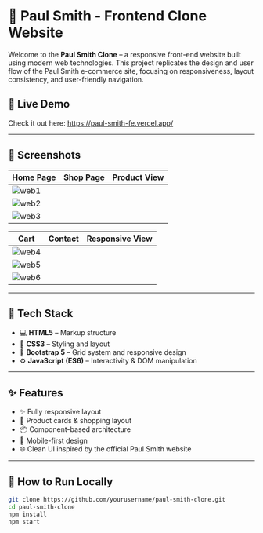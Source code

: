 # 🎨 Paul Smith - Frontend Clone Website

Welcome to the **Paul Smith Clone** – a responsive front-end website built using modern web technologies. This project replicates the design and user flow of the Paul Smith e-commerce site, focusing on responsiveness, layout consistency, and user-friendly navigation.

## 🚀 Live Demo

Check it out here: https://paul-smith-fe.vercel.app/

---

## 📸 Screenshots

| Home Page | Shop Page | Product View |
|-----------|-----------|--------------|
| ![web1](https://github.com/user-attachments/assets/bad9ea47-a1ac-42a7-9786-4e3a07b75468)
| ![web2](https://github.com/user-attachments/assets/cac31086-196a-4916-aadb-3112fe7441d5)
|  ![web3](https://github.com/user-attachments/assets/71f8133e-7b70-4f9f-980d-0b5a20789a7e) |

| Cart | Contact | Responsive View |
|------|---------|-----------------|
| ![web4](https://github.com/user-attachments/assets/3260454f-0996-4b4f-a428-ec6daacf2e20)
| ![web5](https://github.com/user-attachments/assets/be339610-4831-46a9-9916-f27d589cf94f)
|![web6](https://github.com/user-attachments/assets/d16dd46e-b4e4-4b06-a6f4-6e71d424bce6) |

---

## 🧰 Tech Stack

- 💻 **HTML5** – Markup structure
- 🎨 **CSS3** – Styling and layout
- 🧱 **Bootstrap 5** – Grid system and responsive design
- ⚙️ **JavaScript (ES6)** – Interactivity & DOM manipulation

---

## ✨ Features

- ✨ Fully responsive layout
- 🛒 Product cards & shopping layout
- 📦 Component-based architecture
- 📱 Mobile-first design
- 🌐 Clean UI inspired by the official Paul Smith website


---

## 📁 How to Run Locally

```bash
git clone https://github.com/yourusername/paul-smith-clone.git
cd paul-smith-clone
npm install
npm start

